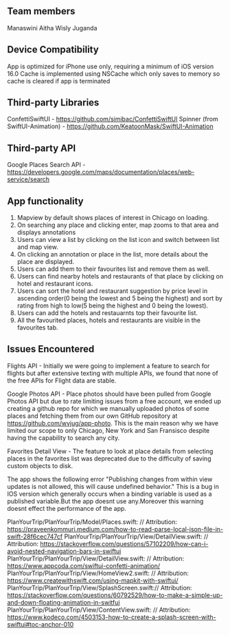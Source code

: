 ## Team members
Manaswini Aitha
Wisly Juganda


## Device Compatibility
App is optimized for iPhone use only, requiring a minimum of iOS version 16.0
Cache is implemented using NSCache which only saves to memory so cache is cleared if app is terminated

## Third-party Libraries
ConfettiSwiftUI - https://github.com/simibac/ConfettiSwiftUI
Spinner (from SwiftUI-Animation) - https://github.com/KeatoonMask/SwiftUI-Animation

## Third-party API
Google Places Search API - https://developers.google.com/maps/documentation/places/web-service/search

## App functionality
1. Mapview by default shows places of interest in Chicago on loading.
2. On searching any place and clicking enter, map zooms to that area and displays annotations
3. Users can view a list by clicking on the list icon and switch between list and map view.
4. On clicking an annotation or place in the list, more details about the place are displayed.
5. Users can add them to their favourites list and remove them as well.
6. Users can find nearby hotels and restaurants of that place by clicking on hotel and restaurant icons.
7. Users can sort the hotel and restaurant suggestion by price level in ascending order(0 being the lowest and 5 being the highest) and sort by rating from high to low(5 being the highest and 0 being the lowest).
8. Users can add the hotels and restauarnts top their favourite list.
9. All the favourited places, hotels and restaurants are visible in the favourites tab.


## Issues Encountered
Flights API - Initially we were going to implement a feature to search for flights but after extensive texting with multiple APIs, we found that none of
the free APIs for Flight data are stable.

Google Photos API - Place photos should have been pulled from Google Photos API but due to rate limiting issues from a free account, we ended up creating
a github repo for which we manually uploaded photos of some places and fetching them from our own GitHub repository at 
https://github.com/wvjug/app-photo. This is the main reason why we have limited our scope to only Chicago, New York and San Fransisco despite having the 
capability to search any city.

Favorites Detail View - The feature to look at place details from selecting places in the favorites list was deprecated due to the difficulty of saving 
custom objects to disk.

The app shows the following error 
"Publishing changes from within view updates is not allowed, this will cause undefined behavior."
This is a bug in IOS version which generally occurs when a binding variable is used as a published variable.But the app doesnt use any.Moreover this warning doesnt effect the performance of the app. 


PlanYourTrip/PlanYourTrip/Model/Places.swift:    // Attribution: https://praveenkommuri.medium.com/how-to-read-parse-local-json-file-in-swift-28f6cec747cf
PlanYourTrip/PlanYourTrip/View/DetailView.swift:        // Attribution: https://stackoverflow.com/questions/57102209/how-can-i-avoid-nested-navigation-bars-in-swiftui
PlanYourTrip/PlanYourTrip/View/DetailView.swift:                    // Attribution: https://www.appcoda.com/swiftui-confetti-animation/
PlanYourTrip/PlanYourTrip/View/HomeView2.swift:                    // Attribution: https://www.createwithswift.com/using-mapkit-with-swiftui/
PlanYourTrip/PlanYourTrip/View/SplashScreen.swift:// Attribution:               https://stackoverflow.com/questions/60792529/how-to-make-a-simple-up-and-down-floating-animation-in-switfui
PlanYourTrip/PlanYourTrip/View/ContentView.swift:            // Attribution: https://www.kodeco.com/4503153-how-to-create-a-splash-screen-with-swiftui#toc-anchor-010
